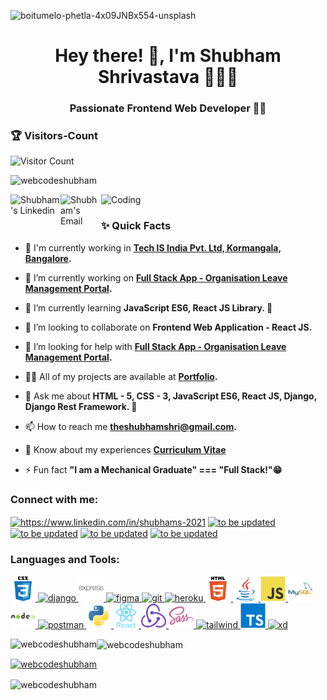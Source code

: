 ![boitumelo-phetla-4x09JNBx554-unsplash](https://user-images.githubusercontent.com/115470266/205470710-295ad6e0-91b3-4da2-b7ad-397d835375f7.jpg)

<h1 align="center">Hey there! 👋, I'm Shubham Shrivastava 👨‍💻🌱</h1>
<h3 align="center">Passionate Frontend Web Developer 👨‍💻</h3>

### 🏆 Visitors-Count
![Visitor Count](https://profile-counter.glitch.me/{webcodeshubham}/count.svg)

<p align="left"><img src="https://komarev.com/ghpvc/?username=webcodeshubham&label=Profile%20views&color=0e75b6&style=flat" alt="webcodeshubham" /></p>

<img alt="Coding" width="500" src="https://images.unsplash.com/photo-1484417894907-623942c8ee29?ixlib=rb-4.0.3&ixid=MnwxMjA3fDB8MHxwaG90by1wYWdlfHx8fGVufDB8fHx8&auto=format&fit=crop&w=1632&q=80">

<a href="https://www.linkedin.com/in/shubhams-2021">
  <img align="left" alt="Shubham's Linkedin" width="80px" src="https://img.shields.io/badge/LinkedIn-0077B5?style=for-the-badge&logo=linkedin&logoColor=white" />
</a>

<a href="mailto:theshubhamshri@gmail.com">
  <img align="left" alt="Shubham's Email" width="65px" src="https://img.shields.io/badge/Gmail-D14836?style=for-the-badge&logo=gmail&logoColor=white" />
</a>

<br />

### ✨ Quick Facts

- 🏢 I'm currently working in **[Tech IS India Pvt. Ltd, Kormangala, Bangalore](https://techis.io/).**

- 🔭 I’m currently working on **[Full Stack App - Organisation Leave Management Portal](https://frontend-task-management-sys.herokuapp.com/).**

- 🌱 I’m currently learning **JavaScript ES6,  React JS Library. 🥀**

- 🙌 I’m looking to collaborate on **Frontend Web Application - React JS.**

- 🤝 I’m looking for help with **[Full Stack App - Organisation Leave Management Portal](https://frontend-task-management-sys.herokuapp.com/).**

- 👨‍💻 All of my projects are available at **[Portfolio](https://newportfolio-1.jstackshubham.repl.co/).**

- 💬 Ask me about **HTML - 5, CSS - 3, JavaScript ES6, React JS, Django, Django Rest Framework. 🥀**

- 📫 How to reach me **theshubhamshri@gmail.com.**

- 📄 Know about my experiences **[Curriculum Vitae](https://drive.google.com/file/d/14p-YyGQw5WtaJrumZuFQuP2EdDBD3zTu/view?usp=share_link)**

- ⚡ Fun fact **"I am a Mechanical Graduate" === "Full Stack!"😁**

<h3 align="left">Connect with me:</h3>
<p align="left"><a href="https://linkedin.com/in/https://www.linkedin.com/in/shubhams-2021" target="blank"><img align="center" src="https://raw.githubusercontent.com/rahuldkjain/github-profile-readme-generator/master/src/images/icons/Social/linked-in-alt.svg" alt="https://www.linkedin.com/in/shubhams-2021" height="30" width="40" /></a>
<a href="https://stackoverflow.com/users/to be updated" target="blank"><img align="center" src="https://raw.githubusercontent.com/rahuldkjain/github-profile-readme-generator/master/src/images/icons/Social/stack-overflow.svg" alt="to be updated" height="30" width="40" /></a>
<a href="https://codesandbox.com/to be updated" target="blank"><img align="center" src="https://raw.githubusercontent.com/rahuldkjain/github-profile-readme-generator/master/src/images/icons/Social/codesandbox.svg" alt="to be updated" height="30" width="40" /></a>
<a href="https://www.hackerrank.com/to be updated" target="blank"><img align="center" src="https://raw.githubusercontent.com/rahuldkjain/github-profile-readme-generator/master/src/images/icons/Social/hackerrank.svg" alt="to be updated" height="30" width="40" /></a>
<a href="/to be updated" target="blank"><img align="center" src="https://raw.githubusercontent.com/rahuldkjain/github-profile-readme-generator/master/src/images/icons/Social/rss.svg" alt="to be updated" height="30" width="40" /></a>
</p>

<h3 align="left">Languages and Tools:</h3>
<p align="left"> <a href="https://www.w3schools.com/css/" target="_blank" rel="noreferrer"> <img src="https://raw.githubusercontent.com/devicons/devicon/master/icons/css3/css3-original-wordmark.svg" alt="css3" width="40" height="40"/> </a> <a href="https://www.djangoproject.com/" target="_blank" rel="noreferrer"> <img src="https://cdn.worldvectorlogo.com/logos/django.svg" alt="django" width="40" height="40"/> </a> <a href="https://expressjs.com" target="_blank" rel="noreferrer"> <img src="https://raw.githubusercontent.com/devicons/devicon/master/icons/express/express-original-wordmark.svg" alt="express" width="40" height="40"/> </a> <a href="https://www.figma.com/" target="_blank" rel="noreferrer"> <img src="https://www.vectorlogo.zone/logos/figma/figma-icon.svg" alt="figma" width="40" height="40"/> </a> <a href="https://git-scm.com/" target="_blank" rel="noreferrer"> <img src="https://www.vectorlogo.zone/logos/git-scm/git-scm-icon.svg" alt="git" width="40" height="40"/> </a> <a href="https://heroku.com" target="_blank" rel="noreferrer"> <img src="https://www.vectorlogo.zone/logos/heroku/heroku-icon.svg" alt="heroku" width="40" height="40"/> </a> <a href="https://www.w3.org/html/" target="_blank" rel="noreferrer"> <img src="https://raw.githubusercontent.com/devicons/devicon/master/icons/html5/html5-original-wordmark.svg" alt="html5" width="40" height="40"/> </a> <a href="https://www.java.com" target="_blank" rel="noreferrer"> <img src="https://raw.githubusercontent.com/devicons/devicon/master/icons/java/java-original.svg" alt="java" width="40" height="40"/> </a> <a href="https://developer.mozilla.org/en-US/docs/Web/JavaScript" target="_blank" rel="noreferrer"> <img src="https://raw.githubusercontent.com/devicons/devicon/master/icons/javascript/javascript-original.svg" alt="javascript" width="40" height="40"/> </a> <a href="https://www.mysql.com/" target="_blank" rel="noreferrer"> <img src="https://raw.githubusercontent.com/devicons/devicon/master/icons/mysql/mysql-original-wordmark.svg" alt="mysql" width="40" height="40"/> </a> <a href="https://nodejs.org" target="_blank" rel="noreferrer"> <img src="https://raw.githubusercontent.com/devicons/devicon/master/icons/nodejs/nodejs-original-wordmark.svg" alt="nodejs" width="40" height="40"/> </a> <a href="https://postman.com" target="_blank" rel="noreferrer"> <img src="https://www.vectorlogo.zone/logos/getpostman/getpostman-icon.svg" alt="postman" width="40" height="40"/> </a> <a href="https://www.python.org" target="_blank" rel="noreferrer"> <img src="https://raw.githubusercontent.com/devicons/devicon/master/icons/python/python-original.svg" alt="python" width="40" height="40"/> </a> <a href="https://reactjs.org/" target="_blank" rel="noreferrer"> <img src="https://raw.githubusercontent.com/devicons/devicon/master/icons/react/react-original-wordmark.svg" alt="react" width="40" height="40"/> </a> <a href="https://redux.js.org" target="_blank" rel="noreferrer"> <img src="https://raw.githubusercontent.com/devicons/devicon/master/icons/redux/redux-original.svg" alt="redux" width="40" height="40"/> </a> <a href="https://sass-lang.com" target="_blank" rel="noreferrer"> <img src="https://raw.githubusercontent.com/devicons/devicon/master/icons/sass/sass-original.svg" alt="sass" width="40" height="40"/> </a> <a href="https://tailwindcss.com/" target="_blank" rel="noreferrer"> <img src="https://www.vectorlogo.zone/logos/tailwindcss/tailwindcss-icon.svg" alt="tailwind" width="40" height="40"/> </a> <a href="https://www.typescriptlang.org/" target="_blank" rel="noreferrer"> <img src="https://raw.githubusercontent.com/devicons/devicon/master/icons/typescript/typescript-original.svg" alt="typescript" width="40" height="40"/> </a> <a href="https://www.adobe.com/products/xd.html" target="_blank" rel="noreferrer"> <img src="https://cdn.worldvectorlogo.com/logos/adobe-xd.svg" alt="xd" width="40" height="40"/> </a> </p>

<p><img align="left" src="https://github-readme-stats.vercel.app/api/top-langs?username=webcodeshubham&show_icons=true&locale=en&layout=compact" alt="webcodeshubham" /></p>

<p><img align="center" src="https://github-readme-stats.vercel.app/api?username=webcodeshubham&show_icons=true&locale=en" alt="webcodeshubham" /></p>

<p align="left"><a href="https://github.com/ryo-ma/github-profile-trophy"><img src="https://github-profile-trophy.vercel.app/?username=webcodeshubham" alt="webcodeshubham" /></a></p>

<p><img align="center" src="https://github-readme-streak-stats.herokuapp.com/?user=webcodeshubham&" alt="webcodeshubham" /></p>
